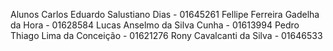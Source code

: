 Alunos
Carlos Eduardo Salustiano Dias - 01645261
Fellipe Ferreira Gadelha da Hora - 01628584
Lucas Anselmo da Silva Cunha - 01613994
Pedro Thiago Lima da Conceição - 01621276
Rony Cavalcanti da Silva - 01646533
